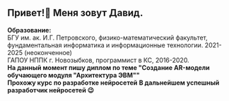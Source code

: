 ## Привет!👋 Меня зовут Давид.  
**Образование:**  
БГУ им. ак. И.Г. Петровского, физико-математический факультет, фундаментальная информатика и информационные технологии. 2021-2025 (неоконченное)  
ГАПОУ НППК г. Новозыбков, программист в КС, 2016-2020.  
**На данный момент пишу диплом по теме "Создание AR-модели обучающего модуля "Архитектура ЭВМ""**  
**Прохожу курс по разработке нейросетей**
**В дальнейшем успешный разработчик нейросетей 😉**
